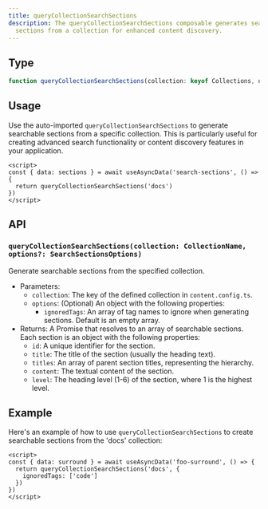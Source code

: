 ```yaml
---
title: queryCollectionSearchSections
description: The queryCollectionSearchSections composable generates searchable
  sections from a collection for enhanced content discovery.
---
```


## Type

```ts
function queryCollectionSearchSections(collection: keyof Collections, opts?: { ignoredTags: string[] }): Promise<Section[]>
```

## Usage

Use the auto-imported `queryCollectionSearchSections` to generate searchable sections from a specific collection. This is particularly useful for creating advanced search functionality or content discovery features in your application.

```vue [app.vue]
<script>
const { data: sections } = await useAsyncData('search-sections', () => {
  return queryCollectionSearchSections('docs')
})
</script>
```

## API

### `queryCollectionSearchSections(collection: CollectionName, options?: SearchSectionsOptions)`

Generate searchable sections from the specified collection.

- Parameters:
  - `collection`: The key of the defined collection in `content.config.ts`.
  - `options`: (Optional) An object with the following properties:
    - `ignoredTags`: An array of tag names to ignore when generating sections. Default is an empty array.
- Returns: A Promise that resolves to an array of searchable sections. Each section is an object with the following properties:
  - `id`: A unique identifier for the section.
  - `title`: The title of the section (usually the heading text).
  - `titles`: An array of parent section titles, representing the hierarchy.
  - `content`: The textual content of the section.
  - `level`: The heading level (1-6) of the section, where 1 is the highest level.

## Example

Here's an example of how to use `queryCollectionSearchSections` to create searchable sections from the 'docs' collection:

```vue [pages/[...slug\\].vue]
<script>
const { data: surround } = await useAsyncData('foo-surround', () => {
  return queryCollectionSearchSections('docs', {
    ignoredTags: ['code']
  })
})
</script>
```
